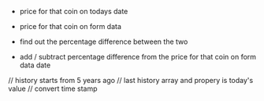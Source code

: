 - price for that coin on todays date
- price for that coin on form data

- find out the percentage difference between the two

- add / subtract percentage difference from the price for that coin on form data date


// history starts from 5 years ago
// last history array and propery is today's value
// convert time stamp
